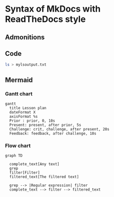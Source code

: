 # Syntax of MkDocs with ReadTheDocs style

## Admonitions

## Code

```bash
ls > mylsoutput.txt
```

## Mermaid


### Gantt chart

```mermaid
gantt
  title Lesson plan
  dateFormat X
  axisFormat %s
  Prior : prior, 0, 10s
  Present: present, after prior, 5s
  Challenge: crit, challenge, after present, 20s
  Feedback: feedback, after challenge, 10s
```

### Flow chart

```mermaid
graph TD

  complete_text[Any text]
  grep
  filter[Filter]
  filtered_text[The filtered text]

  grep --> |Regular expression| filter
  complete_text --> filter --> filtered_text
```
